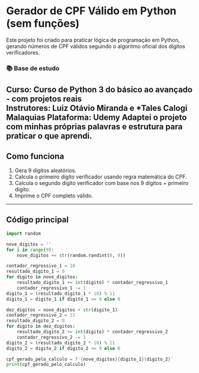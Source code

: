 # Gerador de CPF Válido em Python (sem funções)

Este projeto foi criado para praticar lógica de programação em Python, gerando números de CPF válidos seguindo o algoritmo oficial dos dígitos verificadores.

### 📚 Base de estudo

Curso: Curso de Python 3 do básico ao avançado - com projetos reais  
Instrutores: Luiz Otávio Miranda e *Tales Calogi Malaquias 
Plataforma: Udemy
Adaptei o projeto com minhas próprias palavras e estrutura para praticar o que aprendi.
---

## Como funciona

1. Gera 9 dígitos aleatórios.
2. Calcula o primeiro dígito verificador usando regra matemática do CPF.
3. Calcula o segundo dígito verificador com base nos 9 dígitos + primeiro dígito.
4. Imprime o CPF completo válido.

---

## Código principal

```python
import random

nove_digitos = ''
for i in range(9):
    nove_digitos += str(random.randint(0, 9))

contador_regressivo_1 = 10
resultado_digito_1 = 0 
for digito in nove_digitos:
    resultado_digito_1 += int(digito) * contador_regressivo_1
    contador_regressivo_1 -= 1
digito_1 = (resultado_digito_1 * 10) % 11
digito_1 = digito_1 if digito_1 <= 9 else 0

dez_digitos = nove_digitos + str(digito_1)
contador_regressivo_2 = 11
resultado_digito_2 = 0 
for digito in dez_digitos:
    resultado_digito_2 += int(digito) * contador_regressivo_2
    contador_regressivo_2 -= 1
digito_2 = (resultado_digito_2 * 10) % 11
digito_2 = digito_2 if digito_2 <= 9 else 0

cpf_gerado_pelo_calculo = f'{nove_digitos}{digito_1}{digito_2}'
print(cpf_gerado_pelo_calculo)



